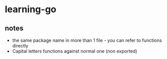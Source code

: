 # learning-go

## notes

* the same package name in more than 1 file - you can refer to functions directly
* Capital letters functions against normal one (non exported)
